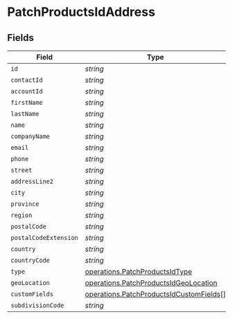 # PatchProductsIdAddress


## Fields

| Field                                                                                              | Type                                                                                               | Required                                                                                           | Description                                                                                        |
| -------------------------------------------------------------------------------------------------- | -------------------------------------------------------------------------------------------------- | -------------------------------------------------------------------------------------------------- | -------------------------------------------------------------------------------------------------- |
| `id`                                                                                               | *string*                                                                                           | :heavy_minus_sign:                                                                                 | N/A                                                                                                |
| `contactId`                                                                                        | *string*                                                                                           | :heavy_minus_sign:                                                                                 | N/A                                                                                                |
| `accountId`                                                                                        | *string*                                                                                           | :heavy_minus_sign:                                                                                 | N/A                                                                                                |
| `firstName`                                                                                        | *string*                                                                                           | :heavy_minus_sign:                                                                                 | N/A                                                                                                |
| `lastName`                                                                                         | *string*                                                                                           | :heavy_minus_sign:                                                                                 | N/A                                                                                                |
| `name`                                                                                             | *string*                                                                                           | :heavy_minus_sign:                                                                                 | N/A                                                                                                |
| `companyName`                                                                                      | *string*                                                                                           | :heavy_minus_sign:                                                                                 | N/A                                                                                                |
| `email`                                                                                            | *string*                                                                                           | :heavy_minus_sign:                                                                                 | N/A                                                                                                |
| `phone`                                                                                            | *string*                                                                                           | :heavy_minus_sign:                                                                                 | N/A                                                                                                |
| `street`                                                                                           | *string*                                                                                           | :heavy_minus_sign:                                                                                 | N/A                                                                                                |
| `addressLine2`                                                                                     | *string*                                                                                           | :heavy_minus_sign:                                                                                 | N/A                                                                                                |
| `city`                                                                                             | *string*                                                                                           | :heavy_minus_sign:                                                                                 | N/A                                                                                                |
| `province`                                                                                         | *string*                                                                                           | :heavy_minus_sign:                                                                                 | N/A                                                                                                |
| `region`                                                                                           | *string*                                                                                           | :heavy_minus_sign:                                                                                 | N/A                                                                                                |
| `postalCode`                                                                                       | *string*                                                                                           | :heavy_minus_sign:                                                                                 | N/A                                                                                                |
| `postalCodeExtension`                                                                              | *string*                                                                                           | :heavy_minus_sign:                                                                                 | N/A                                                                                                |
| `country`                                                                                          | *string*                                                                                           | :heavy_minus_sign:                                                                                 | N/A                                                                                                |
| `countryCode`                                                                                      | *string*                                                                                           | :heavy_minus_sign:                                                                                 | N/A                                                                                                |
| `type`                                                                                             | [operations.PatchProductsIdType](../../models/operations/patchproductsidtype.md)                   | :heavy_minus_sign:                                                                                 | N/A                                                                                                |
| `geoLocation`                                                                                      | [operations.PatchProductsIdGeoLocation](../../models/operations/patchproductsidgeolocation.md)     | :heavy_minus_sign:                                                                                 | N/A                                                                                                |
| `customFields`                                                                                     | [operations.PatchProductsIdCustomFields](../../models/operations/patchproductsidcustomfields.md)[] | :heavy_minus_sign:                                                                                 | N/A                                                                                                |
| `subdivisionCode`                                                                                  | *string*                                                                                           | :heavy_minus_sign:                                                                                 | N/A                                                                                                |
